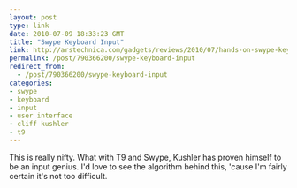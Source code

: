 ```yaml
---
layout: post
type: link
date: 2010-07-09 18:33:23 GMT
title: "Swype Keyboard Input"
link: http://arstechnica.com/gadgets/reviews/2010/07/hands-on-swype-keyboard-for-android-is-sweeptastic.ars
permalink: /post/790366200/swype-keyboard-input
redirect_from: 
  - /post/790366200/swype-keyboard-input
categories:
- swype
- keyboard
- input
- user interface
- cliff kushler
- t9
---
```

This is really nifty. What with T9 and Swype, Kushler has proven himself to be an input genius. I'd love to see the algorithm behind this, 'cause I'm fairly certain it's not too difficult.